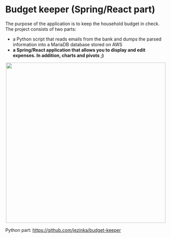 # Budget keeper (Spring/React part)

The purpose of the application is to keep the household budget in check. The project consists of two parts: 
- a Python script that reads emails from the bank and dumps the parsed information into a MariaDB database stored on AWS
- **a Spring/React application that allows you to display and edit expenses. In addition, charts and pivots ;)**

<p align="center">
  <img src="https://user-images.githubusercontent.com/6199108/219877984-c1e7488c-b0ce-4312-bbca-3074e9357447.png" width="500">
</p>

Python part: https://github.com/jezinka/budget-keeper
